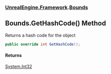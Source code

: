### [UnrealEngine.Framework](UnrealEngine_Framework.md 'UnrealEngine.Framework').[Bounds](Bounds.md 'UnrealEngine.Framework.Bounds')
## Bounds.GetHashCode() Method
Returns a hash code for the object  
```csharp
public override int GetHashCode();
```
#### Returns
[System.Int32](https://docs.microsoft.com/en-us/dotnet/api/System.Int32 'System.Int32')  
